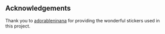 ## Acknowledgements

Thank you to [adorableninana](https://www.flaticon.com/authors/adorableninana) for providing the wonderful stickers used in this project.